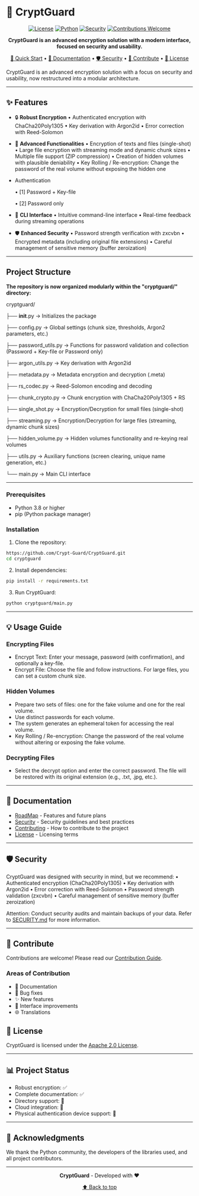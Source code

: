# 🔐 CryptGuard

<div align="center">

[![License](https://img.shields.io/badge/license-Apache%202.0-blue.svg)](LICENSE)
[![Python](https://img.shields.io/badge/python-3.8%2B-blue)](https://www.python.org/downloads/)
[![Security](https://img.shields.io/badge/security-audited-green.svg)](SECURITY.md)
[![Contributions Welcome](https://img.shields.io/badge/contributions-welcome-brightgreen.svg)](CONTRIBUTING.md)

**CryptGuard is an advanced encryption solution with a modern interface, focused on security and usability.**

[🚀 Quick Start](#-quick-start) •
[📖 Documentation](#-documentation) •
[🛡️ Security](#️-security) •
[🤝 Contribute](#-contribute) •
[📜 License](#-license)

</div>

CryptGuard is an advanced encryption solution with a focus on security and usability, now restructured into a modular architecture.

--------------------------------------------------------------------------------
## ✨ Features

- 🔒 **Robust Encryption**
  • Authenticated encryption with ChaCha20Poly1305
  • Key derivation with Argon2id
  • Error correction with Reed-Solomon

- 🎯 **Advanced Functionalities**
  • Encryption of texts and files (single-shot)
  • Large file encryption with streaming mode and dynamic chunk sizes
  • Multiple file support (ZIP compression)
  • Creation of hidden volumes with plausible deniability
  • Key Rolling / Re-encryption: Change the password of the real volume without exposing the hidden one

- Authentication

  • [1] Password + Key-file

  • [2] Password only

- 💫 **CLI Interface**
  • Intuitive command-line interface
  • Real-time feedback during streaming operations

- 🛡️ **Enhanced Security**
  • Password strength verification with zxcvbn
  • Encrypted metadata (including original file extensions)
  • Careful management of sensitive memory (buffer zeroization)

--------------------------------------------------------------------------------

## Project Structure

**The repository is now organized modularly within the "cryptguard/" directory:**

cryptguard/

├── __init__.py             -> Initializes the package

├── config.py               -> Global settings (chunk size, thresholds, Argon2 parameters, etc.)

├── password_utils.py       -> Functions for password validation and collection (Password + Key-file or Password only)

├── argon_utils.py          -> Key derivation with Argon2id

├── metadata.py             -> Metadata encryption and decryption (.meta)

├── rs_codec.py             -> Reed-Solomon encoding and decoding

├── chunk_crypto.py         -> Chunk encryption with ChaCha20Poly1305 + RS

├── single_shot.py          -> Encryption/Decryption for small files (single-shot)

├── streaming.py            -> Encryption/Decryption for large files (streaming, dynamic chunk sizes)

├── hidden_volume.py        -> Hidden volumes functionality and re-keying real volumes

├── utils.py                -> Auxiliary functions (screen clearing, unique name generation, etc.)

└── main.py                 -> Main CLI interface

--------------------------------------------------------------------------------
### Prerequisites

- Python 3.8 or higher
- pip (Python package manager)

### Installation

1. Clone the repository:
```bash
https://github.com/Crypt-Guard/CryptGuard.git
cd cryptguard
```

2. Install dependencies:
```bash
pip install -r requirements.txt
```

3. Run CryptGuard:
```bash
python cryptguard/main.py
```
--------------------------------------------------------------------------------
## 💡 Usage Guide

### Encrypting Files
  - Encrypt Text: Enter your message, password (with confirmation), and optionally a key-file.
  - Encrypt File: Choose the file and follow instructions. For large files, you can set a custom chunk size.

### Hidden Volumes
  - Prepare two sets of files: one for the fake volume and one for the real volume.
  - Use distinct passwords for each volume.
  - The system generates an ephemeral token for accessing the real volume.
  - Key Rolling / Re-encryption: Change the password of the real volume without altering or exposing the fake volume.

### Decrypting Files
  - Select the decrypt option and enter the correct password. The file will be restored with its original extension (e.g., .txt, .jpg, etc.).

--------------------------------------------------------------------------------
## 📖 Documentation

- [RoadMap](ROADMAP.md) - Features and future plans
- [Security](SECURITY.md) - Security guidelines and best practices
- [Contributing](CONTRIBUTING.md) - How to contribute to the project
- [License](LICENSE) - Licensing terms

--------------------------------------------------------------------------------
## 🛡️ Security

CryptGuard was designed with security in mind, but we recommend:
  • Authenticated encryption (ChaCha20Poly1305)
  • Key derivation with Argon2id
  • Error correction with Reed-Solomon
  • Password strength validation (zxcvbn)
  • Careful management of sensitive memory (buffer zeroization)

Attention: Conduct security audits and maintain backups of your data.
Refer to [SECURITY.md](SECURITY.md) for more information.

--------------------------------------------------------------------------------
## 🤝 Contribute

Contributions are welcome! Please read our [Contribution Guide](CONTRIBUTING.md).

### Areas of Contribution

- 📝 Documentation
- 🐛 Bug fixes
- ✨ New features
- 🎨 Interface improvements
- 🌐 Translations

## 📜 License

CryptGuard is licensed under the [Apache 2.0 License](LICENSE).

--------------------------------------------------------------------------------

## 📊 Project Status

  - Robust encryption: ✅
  - Complete documentation: ✅
  - Directory support: 🚧
  - Cloud integration: 🚧
  - Physical authentication device support: 🚧

--------------------------------------------------------------------------------

## 🙏 Acknowledgments

We thank the Python community, the developers of the libraries used, and all project contributors.

--------------------------------------------------------------------------------
<div align="center">

**CryptGuard** - Developed with ❤️

[⬆ Back to top](#-cryptguard)

</div>

